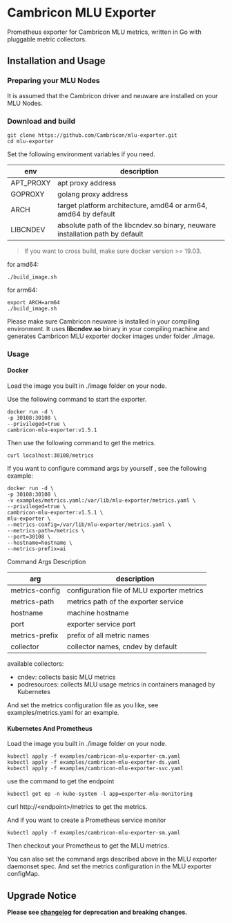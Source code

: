 # Cambricon MLU Exporter

Prometheus exporter for Cambricon MLU metrics, written in Go with pluggable metric collectors.

## Installation and Usage

### Preparing your MLU Nodes

It is assumed that the Cambricon driver and neuware are installed on your MLU Nodes.

### Download and build

```shell
git clone https://github.com/Cambricon/mlu-exporter.git
cd mlu-exporter
```

Set the following environment variables if you need.

| env       | description                                                                   |
| --------- | ----------------------------------------------------------------------------- |
| APT_PROXY | apt proxy address                                                             |
| GOPROXY   | golang proxy address                                                          |
| ARCH      | target platform architecture, amd64 or arm64, amd64 by default                |
| LIBCNDEV  | absolute path of the libcndev.so binary, neuware installation path by default |

> If you want to cross build, make sure docker version >= 19.03.

for amd64:

```shell
./build_image.sh
```

for arm64:

```shell
export ARCH=arm64
./build_image.sh
```

Please make sure Cambricon neuware is installed in your compiling environment.
It uses **libcndev.so** binary in your compiling machine and generates Cambricon MLU exporter docker images under folder ./image.

### Usage

#### Docker

Load the image you built in ./image folder on your node.

Use the following command to start the exporter.

```shell
docker run -d \
-p 30108:30108 \
--privileged=true \
cambricon-mlu-exporter:v1.5.1
```

Then use the following command to get the metrics.

```shell
curl localhost:30108/metrics
```

If you want to configure command args by yourself , see the following example:

```shell
docker run -d \
-p 30108:30108 \
-v examples/metrics.yaml:/var/lib/mlu-exporter/metrics.yaml \
--privileged=true \
cambricon-mlu-exporter:v1.5.1 \
mlu-exporter \
--metrics-config=/var/lib/mlu-exporter/metrics.yaml \
--metrics-path=/metrics \
--port=30108 \
--hostname=hostname \
--metrics-prefix=ai
```

Command Args Description

| arg            | description                                |
| -------------- | ------------------------------------------ |
| metrics-config | configuration file of MLU exporter metrics |
| metrics-path   | metrics path of the exporter service       |
| hostname       | machine hostname                           |
| port           | exporter service port                      |
| metrics-prefix | prefix of all metric names                 |
| collector      | collector names, cndev by default          |

available collectors:

- cndev: collects basic MLU metrics
- podresources: collects MLU usage metrics in containers managed by Kubernetes

And set the metrics configuration file as you like, see examples/metrics.yaml for an example.

#### Kubernetes And Prometheus

Load the image you built in ./image folder on your node.

```shell
kubectl apply -f examples/cambricon-mlu-exporter-cm.yaml
kubectl apply -f examples/cambricon-mlu-exporter-ds.yaml
kubectl apply -f examples/cambricon-mlu-exporter-svc.yaml
```

use the command to get the endpoint

```shell
kubectl get ep -n kube-system -l app=exporter-mlu-monitoring
```

curl  http://\<endpoint\>/metrics to get the metrics.

And if you want to create a Prometheus service monitor

```shell
kubectl apply -f examples/cambricon-mlu-exporter-sm.yaml
```

Then checkout your Prometheus to get the MLU metrics.

You can also set the command args described above in the MLU exporter daemonset spec. And set the metrics configuration in the MLU exporter configMap.

## Upgrade Notice

**Please see [changelog](CHANGELOG.md) for deprecation and breaking changes.**
